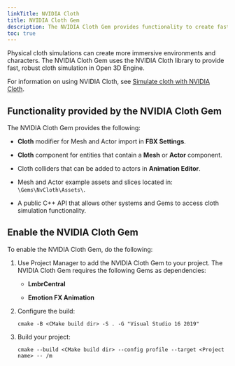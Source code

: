 ```yaml
---
linkTitle: NVIDIA Cloth
title: NVIDIA Cloth Gem
description: The NVIDIA Cloth Gem provides functionality to create fast, realistic cloth simulation with the NVIDIA Cloth library.
toc: true
---
```


Physical cloth simulations can create more immersive environments and characters. The NVIDIA Cloth Gem uses the NVIDIA Cloth library to provide fast, robust cloth simulation in Open 3D Engine.

For information on using NVIDIA Cloth, see [Simulate cloth with NVIDIA Cloth](/docs/user-guide/interactivity/physics/nvidia-cloth/).

## Functionality provided by the NVIDIA Cloth Gem 

The NVIDIA Cloth Gem provides the following:

* **Cloth** modifier for Mesh and Actor import in **FBX Settings**.

* **Cloth** component for entities that contain a **Mesh** or **Actor** component.

* Cloth colliders that can be added to actors in **Animation Editor**.

* Mesh and Actor example assets and slices located in: `\Gems\NvCloth\Assets\`.

* A public C++ API that allows other systems and Gems to access cloth simulation functionality.

## Enable the NVIDIA Cloth Gem

To enable the NVIDIA Cloth Gem, do the following:

1. Use Project Manager to add the NVIDIA Cloth Gem to your project. The NVIDIA Cloth Gem requires the following Gems as dependencies:

   * **LmbrCentral**
   
   * **Emotion FX Animation**

1. Configure the build:

   ```
   cmake -B <CMake build dir> -S . -G "Visual Studio 16 2019" 
   ```

1. Build your project:

   ```
   cmake --build <CMake build dir> --config profile --target <Project name> -- /m
   ```
